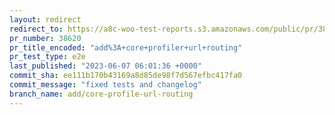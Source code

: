 ```yaml
---
layout: redirect
redirect_to: https://a8c-woo-test-reports.s3.amazonaws.com/public/pr/38620/e2e/index.html
pr_number: 38620
pr_title_encoded: "add%3A+core+profiler+url+routing"
pr_test_type: e2e
last_published: "2023-06-07 06:01:36 +0000"
commit_sha: ee111b170b43169a8d85de98f7d567efbc417fa0
commit_message: "fixed tests and changelog"
branch_name: add/core-profile-url-routing
---
```

